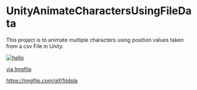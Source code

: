 # UnityAnimateCharactersUsingFileData
This project is to animate multiple characters using position values taken from a csv File in Unity.

<a href="https://imgflip.com/gif/5tdpla"><img src="https://imgflip.com/gif/5tdpla" title="hello"/></a>


<a href="https://imgflip.com/gif/5tdpla">via Imgflip</a>

https://imgflip.com/gif/5tdpla
